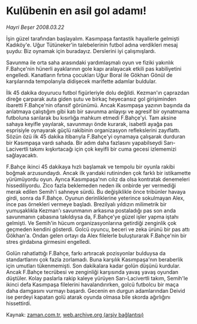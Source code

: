 # Kulübenin en asil gol adamı!

*Hayri Beşer 2008.03.22*

<tr><td class="metin" colspan="2" style="padding-top: 20px; padding-left: 5px; padding-right: 10px;">İşin güzel tarafından başlayalım. Kasımpaşa fantastik hayallerle gelmişti Kadıköy'e. Uğur Tütüneker'in talebelerinin futbol adına verdikleri mesaj şuydu: Biz oynamak için buradayız. Derslerini iyi çalışmışlardı.</td></tr><tr><td class="metin" colspan="2" style="padding-top: 20px; padding-left: 5px; padding-right: 10px;"><p>Savunma ile orta saha arasındaki yardımlaşmalı oyun ve fiziki yakınlık F.Bahçe'nin hünerli ayaklarının gole kapı aralayacak etkili pas kabiliyetini engelledi. Kanatların fırtına çocukları Uğur Boral ile Gökhan Gönül de karşılarında tempolarıyla didişecek marifette adamlar buldular. 
<p>İlk 45 dakika doyurucu futbol figürleriyle dolu değildi. Kezman'ın çaprazdan direğe çarparak auta giden şutu ve birkaç heyecansız gol girişiminden ibaretti F.Bahçe'nin ofansif görünümü. Ancak Kasımpaşa yazının başında da anlatmaya çalıştığım gibi katı bir savunma anlayışı ve agresif bir oynatmama futboluna sarılarak bu kısırlığa mahkum etmedi F.Bahçe'yi. Tam aksine sahaya keyifle yayılarak, savunmayı önde kurarak, isabetli ayağa pas esprisiyle oynayarak güçlü rakibinin organizasyon reflekslerini zayıflattı. Sözün özü ilk 45 dakika itibarıyla F.Bahçe'yi oynamaya çalışarak durduran bir Kasımpaşa vardı sahada. Bir adım daha fazlasını yapabilseydi Sarı-Lacivertli takımı kışkırtacağı için çok keyifli bir cuma gecesi izlememizi sağlayacaktı.
<p>F.Bahçe ikinci 45 dakikaya hızlı başlamak ve tempolu bir oyunla rakibi boğmak arzusundaydı. Ancak ilk yarıdaki rutininden çok farklı bir istikamette yürümüyordu oyun. Ayrıca Kasımpaşa'nın cılız da olsa kontratak denemeleri hissediliyordu. Zico fazla beklemeden neden ilk onbirde yer vermediği merak edilen Semih'i sahneye sürdü. Bu değişiklikle önce tribünler havaya girdi, sonra da F.Bahçe. Oyunun derinliklerine yeterince sokulmayan Alex, ince pas örnekleri vermeye başladı. Brezilyalı yıldızın milimetrik bir yumuşaklıkla Kezman'ı savunmanın arkasına postaladığı pas son anda savunmanın çabasına takıldıysa da, F.Bahçe'ye güzel işler yapma iştahı gelmişti. Ve Semih'in hücum organizasyonlarına getirdiği zenginlik çok geçmeden kendini gösterdi. Golcü oyuncu, beceri ve zeka ürünü bir pas attı Gökhan'a. Ondan gelen ortayı da Alex filelerle buluşturarak F.Bahçe'nin bir stres girdabına girmesini engelledi.
<p>Golün rahatlattığı F.Bahçe, farkı artıracak pozisyonlar bulduysa da standartlarını çok fazla zorlamadı. Buna karşılık Kasımpaşa'nın beraberlik için umutları tükenmemişti. Son dakikalara kadar golün düşünü kurdular. Ancak F.Bahçe tecrübesi ve zenginliği karşısında yavaş yavaş oyundan düştüler. Kolay paslarla rakip kaleye yürüyen Sarı-Lacivertli takım, Semih'le ikinci defa Kasımpaşa filelerini havalandırırken, golcü futbolcu bir maça daha damgasını vurmayı başardı. Gecenin en durgun adamlarından Deivid ise perdeyi kapatan golü atarak oyunda olmasa bile skorda ağırlığını hissettirdi.<br/></p></p></p></p></td></tr>

Kaynak: [zaman.com.tr](http://zaman.com.tr/yazar.do?yazino=667698), [web.archive.org (arşiv bağlantısı)](http://web.archive.org/web/20080423235231/http://www.zaman.com.tr:80/yazar.do?yazino=667698)
